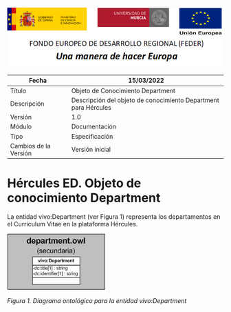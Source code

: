 ![](../../Docs/media/CabeceraDocumentosMD.png)

| Fecha         | 15/03/2022                                                   |
| ------------- | ------------------------------------------------------------ |
|Título|Objeto de Conocimiento Department| 
|Descripción|Descripción del objeto de conocimiento Department para Hércules|
|Versión|1.0|
|Módulo|Documentación|
|Tipo|Especificación|
|Cambios de la Versión|Versión inicial|

# Hércules ED. Objeto de conocimiento Department

La entidad vivo:Department (ver Figura 1) representa los departamentos en el Curriculum Vitae en la plataforma Hércules.

![](../../Docs/media/ObjetosDeConocimiento/Department.png)

*Figura 1. Diagrama ontológico para la entidad vivo:Department*
